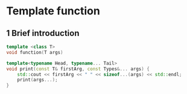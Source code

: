# Template function

## 1 Brief introduction
```cpp
template <class T>
void function(T args)

template<typename Head, typename... Tail>
void print(const T& firstArg, const Types&... args) {
	std::cout << firstArg << " " << sizeof...(args) << std::endl;
	print(args...);
}
```

